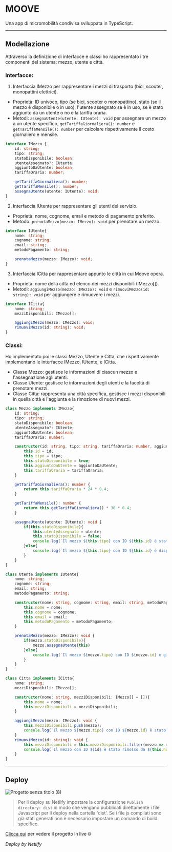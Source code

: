 # MOOVE
Una app di micromobilità condivisa sviluppata in TypeScript.

---
## Modellazione 
Attraverso la definizione di interfacce e classi ho rappresentato i tre componenti del sistema: mezzo, utente e città.

### Interfacce:
1. Interfaccia IMezzo per rappresentare i mezzi di trasporto (bici, scooter, monopattini elettrici).
- Proprietà: ID univoco, tipo (se bici, scooter o monopattino), stato (se il mezzo è disponibile o in uso), l'utente assegnato se è in uso, se è stato aggiunto da un utente o no e la tariffa oraria.
- Metodi: ```assegnaUtente(utente: IUtente): void``` per assegnare un mezzo a un utente specifico, ```getTariffaGiornaliera(): number``` e ```getTariffaMensile(): number``` per calcolare rispettivamente il costo giornaliero e mensile.
```typescript
interface IMezzo {
    id: string;
    tipo: string;
    statoDisponibile: boolean;
    utenteAssegnato?: IUtente;
    aggiuntoDaUtente: boolean;
    tariffaOraria: number;

    getTariffaGiornaliera(): number;
    getTariffaMensile(): number;
    assegnaUtente(utente: IUtente): void;
}
```
2. Interfaccia IUtente per rappresentare gli utenti del servizio.
- Proprietà: nome, cognome, email e metodo di pagamento preferito.
- Metodo: ```prenotaMezzo(mezzo: IMezzo): void``` per prenotare un mezzo.
```typescript
interface IUtente{
    nome: string;
    cognome: string;
    email: string;
    metodoPagamento: string;

    prenotaMezzo(mezzo: IMezzo): void;
}
```
3. Interfaccia ICitta per rappresentare appunto le città in cui Moove opera.
- Proprietà: nome della città ed elenco dei mezzi disponibili (IMezzo[]).
- Metodi: ```aggiungiMezzo(mezzo: IMezzo): void``` e ```rimuoviMezzo(id: string): void``` per aggiungere e rimuovere i mezzi.
```typescript
interface ICitta{
    nome: string;
    mezziDisponibili: IMezzo[];

    aggiungiMezzo(mezzo: IMezzo): void;
    rimuoviMezzo(id: string): void;
}
```
### Classi:
Ho implementato poi le classi Mezzo, Utente e Citta, che rispettivamente implementano le interfacce IMezzo, IUtente, e ICitta.

- Classe Mezzo: gestisce le informazioni di ciascun mezzo e l'assegnazione agli utenti.
- Classe Utente: gestisce le informazioni degli utenti e la facoltà di prenotare mezzi.
- Classe Citta: rappresenta una città specifica, gestisce i mezzi disponibili in quella città e l'aggiunta e la rimozione di nuovi mezzi.
```typescript
class Mezzo implements IMezzo{
    id: string;
    tipo: string;
    statoDisponibile: boolean;
    utenteAssegnato?: IUtente;
    aggiuntoDaUtente: boolean;
    tariffaOraria: number;

    constructor(id: string, tipo: string, tariffaOraria: number, aggiuntoDaUtente: boolean = false){
        this.id = id;
        this.tipo = tipo;
        this.statoDisponibile = true;
        this.aggiuntoDaUtente = aggiuntoDaUtente;
        this.tariffaOraria = tariffaOraria;
    }

    getTariffaGiornaliera(): number {
        return this.tariffaOraria * 24 * 0.4;
    }

    getTariffaMensile(): number {
        return this.getTariffaGiornaliera() * 30 * 0.4;
    }

    assegnaUtente(utente: IUtente): void {
        if(this.statoDisponibile){
            this.utenteAssegnato = utente;
            this.statoDisponibile = false;
            console.log(`Il mezzo ${this.tipo} con ID ${this.id} è stato assegnato a ${utente.nome} ${utente.cognome}.`);
        }else{
            console.log(`Il mezzo ${this.tipo} con ID ${this.id} è disponibile.`)
        }
    }
}
```
```typescript
class Utente implements IUtente{
    nome: string;
    cognome: string;
    email: string;
    metodoPagamento: string;

    constructor(nome: string, cognome: string, email: string, metodoPagamento: string){
        this.nome = nome;
        this.cognome = cognome;
        this.email = email;
        this.metodoPagamento = metodoPagamento;
    }

    prenotaMezzo(mezzo: IMezzo): void {
        if(mezzo.statoDisponibile){
            mezzo.assegnaUtente(this)
        }else{
            console.log(`Il mezzo ${mezzo.tipo} con ID ${mezzo.id} è già stato prenotato.`)
        }
    }
}
```
```typescript
class Citta implements ICitta{
    nome: string;
    mezziDisponibili: IMezzo[];

    constructor(nome: string, mezziDisponibili: IMezzo[] = []){
        this.nome = nome;
        this.mezziDisponibili = mezziDisponibili;
    }

    aggiungiMezzo(mezzo: IMezzo): void {
        this.mezziDisponibili.push(mezzo);
        console.log(`Il mezzo ${mezzo.tipo} con ID ${mezzo.id} è stato aggiunto a ${this.nome}`)
    }
    rimuoviMezzo(id: string): void {
        this.mezziDisponibili = this.mezziDisponibili.filter(mezzo => mezzo.id !== id);
        console.log(`Il mezzo con ID ${id} è stato rimosso da ${this.nome}`);
    }
}
```
---
## Deploy
![Progetto senza titolo (8)](https://github.com/user-attachments/assets/f86d299d-cb2e-4f17-867c-c2552d523b5b)

> Per il deploy su Netlify impostare la configurazione ```Publish directory: dist``` in modo che vengano pubblicati direttamente i file Javascript per il deploy nella cartella 'dist'. Se i file js compilati sono già stati generati non è necessario impostare un comando di build specifico.

[Clicca qui](https://mooveapp.netlify.app/) per vedere il progetto in live 🌐

_Deploy by Netlify_
